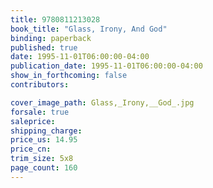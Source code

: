 ```yaml
---
title: 9780811213028
book_title: "Glass, Irony, And God"
binding: paperback
published: true
date: 1995-11-01T06:00:00-04:00
publication_date: 1995-11-01T06:00:00-04:00
show_in_forthcoming: false
contributors:

cover_image_path: Glass,_Irony,__God_.jpg
forsale: true
saleprice:
shipping_charge:
price_us: 14.95
price_cn:
trim_size: 5x8
page_count: 160
---
```


